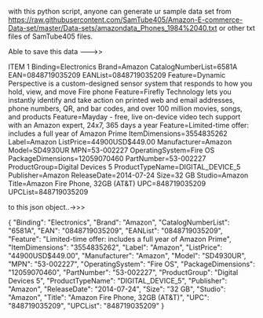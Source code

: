 with this python script, anyone can generate ur sample data set from 
https://raw.githubusercontent.com/SamTube405/Amazon-E-commerce-Data-set/master/Data-sets/amazondata_Phones_1984%2040.txt or other txt files of SamTube405 files.

Able to save this data --->>


ITEM 1
Binding=Electronics
Brand=Amazon
CatalogNumberList=6581A
EAN=0848719035209
EANList=0848719035209
Feature=Dynamic Perspective is a custom-designed sensor system that responds to how you hold, view, and move Fire phone
Feature=Firefly Technology lets you instantly identify and take action on printed web and email addresses, phone numbers, QR, and bar codes, and over 100 million movies, songs, and products
Feature=Mayday - free, live on-device video tech support with an Amazon expert, 24x7, 365 days a year
Feature=Limited-time offer: includes a full year of Amazon Prime
ItemDimensions=3554835262
Label=Amazon
ListPrice=44900USD$449.00
Manufacturer=Amazon
Model=SD4930UR
MPN=53-002227
OperatingSystem=Fire OS
PackageDimensions=12059070460
PartNumber=53-002227
ProductGroup=Digital Devices 5
ProductTypeName=DIGITAL_DEVICE_5
Publisher=Amazon
ReleaseDate=2014-07-24
Size=32 GB
Studio=Amazon
Title=Amazon Fire Phone, 32GB (AT&T)
UPC=848719035209
UPCList=848719035209

to this json object..->>>

{
      "Binding": "Electronics",
      "Brand": "Amazon",
      "CatalogNumberList": "6581A",
      "EAN": "0848719035209",
      "EANList": "0848719035209",
      "Feature": "Limited-time offer: includes a full year of Amazon Prime",
      "ItemDimensions": "3554835262",
      "Label": "Amazon",
      "ListPrice": "44900USD$449.00",
      "Manufacturer": "Amazon",
      "Model": "SD4930UR",
      "MPN": "53-002227",
      "OperatingSystem": "Fire OS",
      "PackageDimensions": "12059070460",
      "PartNumber": "53-002227",
      "ProductGroup": "Digital Devices 5",
      "ProductTypeName": "DIGITAL_DEVICE_5",
      "Publisher": "Amazon",
      "ReleaseDate": "2014-07-24",
      "Size": "32 GB",
      "Studio": "Amazon",
      "Title": "Amazon Fire Phone, 32GB (AT&T)",
      "UPC": "848719035209",
      "UPCList": "848719035209"
    }
    
